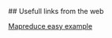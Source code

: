 ## Usefull links from the web

[Mapreduce easy example](http://stevekrenzel.com/finding-friends-with-mapreduce)

